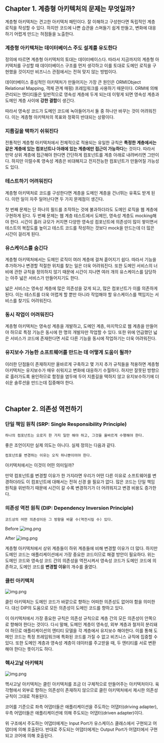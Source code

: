 ## Chapter 1. 계층형 아키텍처의 문제는 무엇일까?

계층형 아키텍처는 견고한 아키텍처 패턴이다. 잘 이해하고 구성한다면 독립적인 계층 로직을 작성할 수 있다.
하지만 코드에 나쁜 습관을 스며들기 쉽게 만들고, 변화에 대응하기 어렵게 만드는 허점들을 노출한다.

### 계층형 아키텍처는 데이터베이스 주도 설계를 유도한다

정의에 따르면 계층형 아키텍처의 토대는 데이터베이스다.
따라서 지금까지의 계층형 아키텍처를 구성할 때 데이터베이스 구조를 먼저 생각하고 이를 토대로 도메인 로직을 구현했을 것이지만 비즈니스 관점에서는 전혀 맞지 않는 방법이다.

데이터베이스 중심적인 아키텍처가 만들어지는 가장 큰 원인은 ORM(Object Relational Mapping, 객체 관계 매핑) 프레임워크를 사용하기 때문이다. ORM에 의해 관리되는 엔티티들은 일반적으로 영속성 계층에 두게 되는데 이렇게 되면 영속성 계층과 도메인 계층 사이에 **강한 결합**이 생긴다.

따라서 영속성 코드가 도메인 코드에 녹아들어가서 둘 중 하나만 바꾸는 것이 어려워진다. 이는 계층형 아키텍처의 목표와 정확히 반대되는 상황이다.

### 지름길을 택하기 쉬워진다

전통적인 계층형 아키텍처에서 전체적으로 적용되는 유일한 규칙은 **특정한 계층에서는 같은 계층에 있는 컴포넌트나 아래에 있는 계층에만 접근이 가능하다**는 것이다.
따라서 만약 상위 계층에 접근해야 한다면 간단하게 컴포넌트를 계층 아래로 내려버리면 그만이다.
하지만 이럴수록 영속성 계층은 비대해지고 전지전능한 컴포넌트가 만들어질 가능성도 있다.

### 테스트하기 어려워진다

계층형 아키텍처로 코드를 구성한다면 계층을 도메인 계층을 건너뛰는 유혹도 받게 된다. 이런 일이 자주 일어난다면 두 가지 문제점이 생긴다.

첫 번째 문제는 단 하나의 필드를 조작하는 것에 불과하더라도 도메인 로직을 웹 계층에 구현하게 된다.
두 번째 문제는 웹 계층 테스트에서 도메인, 영속성 계층도 mocking해야 한다.
시간이 흘러 규모가 커지면 다양한 영속성 컴포넌트에 의존성이 많이 쌓이면서 테스트의 복잡도를 높이고 테스트 코드를 작성하는 것보다 mock을 만드는데 더 많은 시간이 걸리게 된다.


### 유스케이스를 숨긴다

계층형 아키텍처에서는 도메인 로직이 여러 계층에 걸쳐 흩어지기 쉽다. 따라서 기능을 추가하거나 변경할 적절한 위치를 찾는 일은 더욱 어려워진다. 또한 도메인 서비스의 너비에 관한 규칙을 정의하지 않기 때문에 시간이 지나면 여러 개의 유스케이스를 담당하는 아주 넓은 서비스가 만들어지기도 한다.

넓은 서비스는 영속성 계층에 많은 의존성을 갖게 되고, 많은 컴포넌트가 이를 의존하게 된다. 이는 테스트를 더욱 어렵게 할 뿐만 아니라 작업해야 할 유스케이스를 책임지는 서비스를 찾기도 어려워진다.

### 동시 작업이 어려워진다

계층형 아키텍처는 영속성 계층을 개발하고, 도메인 계층, 마지막으로 웹 계층을 만들어야 하므로 특정 기능은 동시에 한 명의 개발자만 작업할 수 있다. 또한 위에 언급했던 넓은 서비스가 코드에 존재한다면 서로 다른 기능을 동시에 작업하기는 더욱 어려워진다.
 
### 유지보수 가능한 소프트웨어를 만드는 데 어떻게 도움이 될까?

이러한 단점들이 존재하지만 올바르게 구축하고 몇 가지 추가 규칙들을 적용하면 계층형 아키텍처는 유지보수가 매우 쉬워지고 변화에 대응하기 수월하다. 하지만 잘못된 방향으로 흘러가도록 용인하므로 함정을 염두에 두어 지름길을 택하지 않고 유지보수하기에 더 쉬운 솔루션을 만드는데 집중해야 한다.


<br>

## Chapter 2. 의존성 역전하기

### 단일 책임 원칙 (SRP: Single Responsibility Principle)

    하나의 컴포넌트는 오로지 한 가지 일만 해야 하고, 그것을 올바르게 수행해야 한다.

좋은 조언이지만 실제 의도는 아니다. 실제 정의는 다음과 같다.

    컴포넌트를 변경하는 이유는 오직 하나뿐이어야 한다.

아키텍처에서는 이것이 어떤 의미일까?

만약 컴포넌트를 변경할 이유가 한 가지라면 우리가 어떤 다른 이유로 소프트웨어를 변경하더라도 이 컴포넌트에 대해서는 전혀 신경 쓸 필요가 없다.
많은 코드는 단일 책임 원칙을 위반하기 때문에 시간이 갈 수록 변경하기가 더 어려워지고 변경 비용도 증가한다.

### 의존성 역전 원칙 (DIP: Dependency Inversion Principle)

    코드상의 어떤 의존성이든 그 방향을 바꿀 수(역전시킬 수) 있다.

Before
![img.png](asset/img2.png)

After
![img.png](asset/img.png)

계층형 아키텍처에서 상위 계층들이 하위 계층들에 비해 변경할 이유가 더 많다. 하지만 도메인 코드는 애플리케이션에서 가장 중요한 코드이므로 해결 방안이 필요하다.
위는 도메인 코드와 영속성 코드 간의 의존성을 역전시켜서 영속성 코드가 도메인 코드에 의존하고, 도메인 코드를 **변경할 이유**의 개수를 줄였다.

### 클린 아키텍처

![img.png](asset/img3.png)

클린 아키텍처는 도메인 코드가 바깥으로 향하는 어떠한 의존성도 없어야 함을 의미한다. 대신 DIP의 도움으로 모든 의존성이 도메인 코드를 향하고 있다.

이 아키텍처에서 가장 중요한 규칙은 의존성 규칙으로 계층 간의 모든 의존성이 안쪽으로 향해야 한다는 것이다.
다시 말해, 도메인 계층이 영속성, 외부 계층과 철저히 분리돼야 하므로 애플리케이션의 엔티티 모델을 각 계층에서 유지보수 해야한다. 이를 통해 도메인 코드는 특정 프레임워크에 특화된 코드를 가질 수 없고 비즈니스 규칙에 집중할 수 있다.
또한 도메인 계층과 영속성 계층이 데이터를 주고받을 때, 두 엔티티를 서로 변환해야 한다는 뜻이기도 하다.


### 헥사고날 아키텍처

![img.png](asset/img4.png)

헥사고날 아키텍처는 클린 아키텍처를 조금 더 구체적으로 만들어주는 아키텍처이다.
육각형에서 외부로 향하는 의존성이 존재하지 않으므로 클린 아키텍처에서 제시한 의존성 규칙이 그대로 적용된다.

코어를 기준으로 좌측 어댑터들은 애플리케이션을 주도하는 어댑터(driving adapter), 우측 어댑터들은 애플리케이션에 의해 주도되는 어댑터(driven adapter)이다.

위 구조에서 주도하는 어댑터에게는 Input Port가 유스케이스 클래스에서 구현되고 어댑터에 의해 호출된다. 반대로 주도되는 어댑터에게는 Output Port가 어댑터에서 구현되고 코어에 의해 호출된다.

